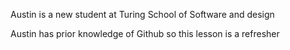 Austin is a new student at Turing School of Software and design

Austin has prior knowledge of Github so this lesson is a refresher
